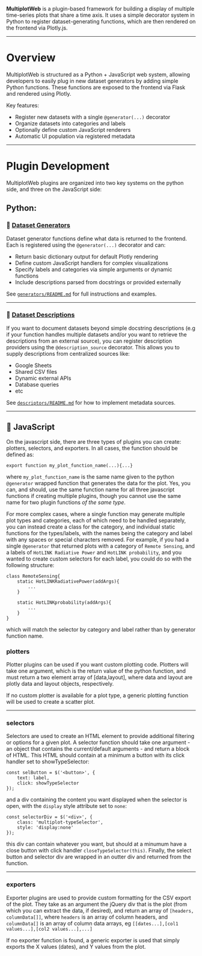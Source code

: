 **MultiplotWeb** is a plugin-based framework for building a display of multiple time-series plots that share a time axis. It uses a simple decorator system in Python to register dataset-generating functions, which are then rendered on the frontend via Plotly.js.

---

# Overview

MultiplotWeb is structured as a Python + JavaScript web system, allowing developers to easily plug in new dataset generators by adding simple Python functions. These functions are exposed to the frontend via Flask and rendered using Plotly.

Key features:

- Register new datasets with a single `@generator(...)` decorator
- Organize datasets into categories and labels
- Optionally define custom JavaScript renderers
- Automatic UI population via registered metadata

---

# Plugin Development

MultiplotWeb plugins are organized into two key systems on the python side, and three on the JavaScript side:

## Python:

### 🔹 [Dataset Generators](MultiplotWeb/generators/README.md)

Dataset generator functions define what data is returned to the frontend. Each is registered using the `@generator(...)` decorator and can:

- Return basic dictionary output for default Plotly rendering
- Define custom JavaScript handlers for complex visualizations
- Specify labels and categories via simple arguments or dynamic functions
- Include descriptions parsed from docstrings or provided externally

See [`generators/README.md`](MultiplotWeb/generators/README.md) for full instructions and examples.

---

### 🔹 [Dataset Descriptions](MultiplotWeb/descriptors/README.md)

If you want to document datasets beyond simple docstring descriptions (e.g if your function handles multiple datasets and/or you want to retrieve the descriptions from an external source), you can register description providers using the `@description_source` decorator. This allows you to supply descriptions from centralized sources like:

- Google Sheets
- Shared CSV files
- Dynamic external APIs
- Database queries
- etc

See [`descriptors/README.md`](MultiplotWeb/descriptors/README.md) for how to implement metadata sources.

---

## 🔹 JavaScript

On the javascript side, there are three types of plugins you can create: plotters, selectors, and exporters. In all cases, the function should be defined as:
```
export function my_plot_function_name(...){...}
```
where `my_plot_function_name` is the same name given to the python `@generator` wrapped function that generates the data for the plot. Yes, you can, and should, use the same function name for all three javascript functions if creating multiple plugins, though you cannot use the same name for two plugin functions _of the same type_.

For more complex cases, where a single function may generate multiple plot types and categories, each of which need to be handled separately, you can instead create a class for the category, and individual static functions for the types/labels, with the names being the category and label with any spaces or special characters removed. For example, if you had a single `@generator` that returned plots with a category of `Remote Sensing`, and a labels of `HotLINK Radiative Power` and `HotLINK probability`, and you wanted to create custom selectors for each label, you could do so with the following structure:
```
class RemoteSensing{
    static HotLINKRadiativePower(addArgs){
        ...
    }

    static HotLINKprobability(addArgs){
        ...
    }
}
```
which will match the selector by category and label rather than by generator function name.


### **plotters**  
Plotter plugins can be used if you want custom plotting code. Plotters will take one argument, which is the return value of the python function, and must return a two element array of [data,layout], where data and layout are plotly data and layout objects, respectively.

If no custom plotter is available for a plot type, a generic plotting function will be used to create a scatter plot.
    
---

### **selectors**  
Selectors are used to create an HTML element to provide additional filtering or options for a given plot. A selector function should take one argument - an object that contains the current/default arguments - and return a block of HTML. This HTML should contain at a minimum a button with its click handler set to showTypeSelector:
```
const selButton = $('<button>', {
    text: label,
    click: showTypeSelector
});
```
and a div containing the content you want displayed when the selector is open, with the `display` style attribute set to `none`:
```
const selectorDiv = $('<div>', {
    class: 'multiplot-typeSelector',
    style: 'display:none'
});
```
this div can contain whatever you want, but should at a minumum have a close button with click handler `closeTypeSelector(this)`. Finally, the select button and selector div are wrapped in an outter div and returned from the function.

---

### **exporters**  
Exporter plugins are used to provide custom formatting for the CSV export of the plot. They take as an argument the jQuery div that is the plot (from which you can extract the data, if desired), and return an array of `[headers, columnData[]]`, where `headers` is an array of column headers, and `columnData[]` is an array of column data arrays, eg `[[dates...],[col1 values...],[col2 values...],...]`

If no exporter function is found, a generic exporter is used that simply exports the X values (dates), and Y values from the plot.